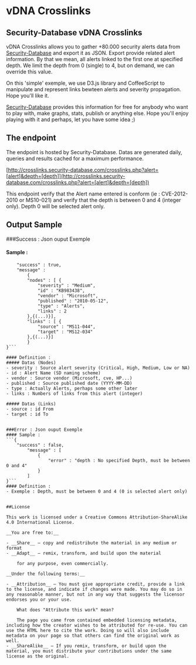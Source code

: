 vDNA Crosslinks
===============

Security-Database vDNA Crosslinks
---------------------------------

vDNA Crosslinks allows you to gather +80.000 security alerts data from [Security-Database](https://www.security-database.com) and export it as JSON. Export provide related alert information. By that we mean, all alerts linked to the first one at specified depth. We limit the depth from 0 (single) to 4, but on demand, we can override this value.

On this 'simple' exemple, we use D3.js library and CoffeeScript to manipulate and represent links bewteen alerts and severity propagation. Hope you'll like it.

[Security-Database](https://www.security-database.com) provides this information for free for anybody who want to play with, make graphs, stats, publish or anything else. Hope you'll enjoy playing with it and perhaps, let you have some idea ;)



The endpoint
------------

The endpoint is hosted by Security-Database. Datas are generated daily, queries and results cached for a maximum performance.

[http://crosslinks.security-database.com/crosslinks.php?alert=[alert]&depth=[depth]](http://crosslinks.security-database.com/crosslinks.php?alert=[alert]&depth=[depth])

This endpoint verify that the Alert name entered is conform (ie : CVE-2012-2010 or MS10-021) and verify that the depth is between 0 and 4 (integer only). Depth 0 will be selected alert only.

Output Sample
-------------

###Success : Json ouput Exemple
#### Sample :

```{
    "success" : true,
    "message" :
        {
        "nodes" : [ {
            "severity" : "Medium",
            "id" : "KB983438",
            "vendor" : "Microsoft",
            "published" : "2010-05-12",
            "type" : "Alerts",
            "links" : 2
        },{(...)}],
        "links" : [ {
            "source" : "MS11-044",
            "target" : "MS12-034"
        },{(...)}]
        }
}```

#### Definition : 
##### Datas (Nodes)
- severity : Source alert severity (Critical, High, Medium, Low or NA)
- id : Alert Name (SD naming scheme)
- vendor : Source vendor (Microsoft, cve, HP...)
- published : Source published date (YYYY-MM-DD)
- type : Actually Alerts, perhaps some other later
- links : Numbers of links from this alert (integer)

##### Datas (Links)
- source : id From
- target : id To    
    
    
###Error : Json ouput Exemple
#### Sample :
```{
	"success" : false,
		"message" : [
	        {
	            "error" : "depth : No specified Depth, must be between 0 and 4"
	        }
	    ]
}```
#### Definition : 
- Exemple : Depth, must be between 0 and 4 (0 is selected alert only)


##License

This work is licensed under a Creative Commons Attribution-ShareAlike 4.0 International License.

__You are free to:__

- __Share__ — copy and redistribute the material in any medium or format
- __Adapt__ — remix, transform, and build upon the material

	for any purpose, even commercially.

__Under the following terms:__

- __Attribution__ — You must give appropriate credit, provide a link to the license, and indicate if changes were made. You may do so in any reasonable manner, but not in any way that suggests the licensor endorses you or your use.

	What does "Attribute this work" mean?

	The page you came from contained embedded licensing metadata, including how the creator wishes to be attributed for re-use. You can use the HTML here to cite the work. Doing so will also include metadata on your page so that others can find the original work as well.
- __ShareAlike__ — If you remix, transform, or build upon the material, you must distribute your contributions under the same license as the original.